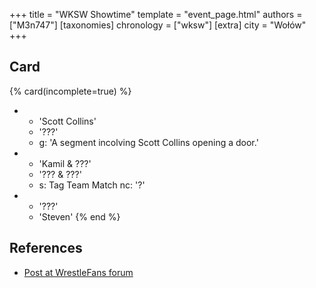+++
title = "WKSW Showtime"
template = "event_page.html"
authors = ["M3n747"]
[taxonomies]
chronology = ["wksw"]
[extra]
city = "Wołów"
+++

## Card

{% card(incomplete=true) %}
- - 'Scott Collins'
  - '???'
  - g: 'A segment incolving Scott Collins opening a door.'
- - 'Kamil & ???'
  - '??? & ???'
  - s: Tag Team Match
    nc: '?'
- - '???'
  - 'Steven'
{% end %}

## References

* [Post at WrestleFans forum](https://wrestlefans.pl/forum/viewtopic.php?f=295&t=37820)
